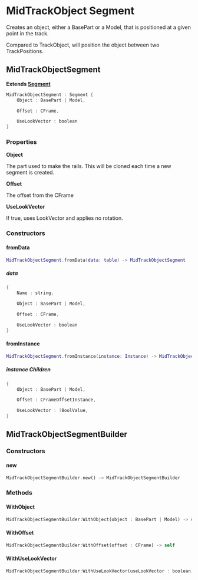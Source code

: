 # MidTrackObject Segment

Creates an object, either a BasePart or a Model, that is positioned at a given point in the track.

Compared to TrackObject, will position the object between two TrackPositions.

## MidTrackObjectSegment

**Extends [Segment](./index.md#segment)**

```rs
MidTrackObjectSegment : Segment {
	Object : BasePart | Model,

	Offset : CFrame,

	UseLookVector : boolean
}
```

### Properties

**Object**

The part used to make the rails. This will be cloned each time a new segment is created.

**Offset**

The offset from the CFrame

**UseLookVector**

If true, uses LookVector and applies no rotation.


### Constructors

#### fromData

```lua
MidTrackObjectSegment.fromData(data: table) -> MidTrackObjectSegment
```

##### data

```rs
{
	Name : string,

	Object : BasePart | Model,

	Offset : CFrame,

	UseLookVector : boolean
}
```

#### fromInstance

```lua
MidTrackObjectSegment.fromInstance(instance: Instance) -> MidTrackObjectSegment
```

##### instance Children

```rs
{
	Object : BasePart | Model,

	Offset : CFrameOffsetInstance,

	UseLookVector : ?BoolValue,
}
```

## MidTrackObjectSegmentBuilder

### Constructors

#### new

```rs
MidTrackObjectSegmentBuilder.new() -> MidTrackObjectSegmentBuilder
```

### Methods

#### WithObject

```rs
MidTrackObjectSegmentBuilder:WithObject(object : BasePart | Model) -> self
```

#### WithOffset

```rs
MidTrackObjectSegmentBuilder:WithOffset(offset : CFrame) -> self
```

#### WithUseLookVector

```rs
MidTrackObjectSegmentBuilder:WithUseLookVector(useLookVector : boolean) -> self
```
